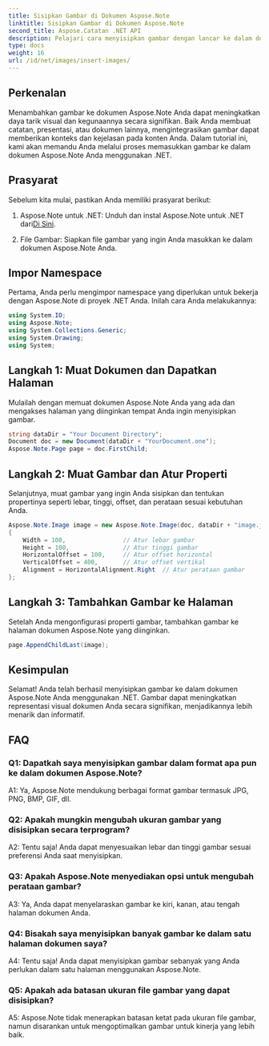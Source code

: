 ```yaml
---
title: Sisipkan Gambar di Dokumen Aspose.Note
linktitle: Sisipkan Gambar di Dokumen Aspose.Note
second_title: Aspose.Catatan .NET API
description: Pelajari cara menyisipkan gambar dengan lancar ke dalam dokumen Aspose.Note menggunakan .NET untuk konten visual yang ditingkatkan. Ikuti panduan langkah demi langkah kami untuk integrasi yang mudah.
type: docs
weight: 16
url: /id/net/images/insert-images/
---
```

## Perkenalan

Menambahkan gambar ke dokumen Aspose.Note Anda dapat meningkatkan daya tarik visual dan kegunaannya secara signifikan. Baik Anda membuat catatan, presentasi, atau dokumen lainnya, mengintegrasikan gambar dapat memberikan konteks dan kejelasan pada konten Anda. Dalam tutorial ini, kami akan memandu Anda melalui proses memasukkan gambar ke dalam dokumen Aspose.Note Anda menggunakan .NET.

## Prasyarat

Sebelum kita mulai, pastikan Anda memiliki prasyarat berikut:

1.  Aspose.Note untuk .NET: Unduh dan instal Aspose.Note untuk .NET dari[Di Sini](https://releases.aspose.com/note/net/).
   
2. File Gambar: Siapkan file gambar yang ingin Anda masukkan ke dalam dokumen Aspose.Note Anda.

## Impor Namespace

Pertama, Anda perlu mengimpor namespace yang diperlukan untuk bekerja dengan Aspose.Note di proyek .NET Anda. Inilah cara Anda melakukannya:

```csharp
using System.IO;
using Aspose.Note;
using System.Collections.Generic;
using System.Drawing;
using System;
```

## Langkah 1: Muat Dokumen dan Dapatkan Halaman

Mulailah dengan memuat dokumen Aspose.Note Anda yang ada dan mengakses halaman yang diinginkan tempat Anda ingin menyisipkan gambar.

```csharp
string dataDir = "Your Document Directory";
Document doc = new Document(dataDir + "YourDocument.one");
Aspose.Note.Page page = doc.FirstChild;
```

## Langkah 2: Muat Gambar dan Atur Properti

Selanjutnya, muat gambar yang ingin Anda sisipkan dan tentukan propertinya seperti lebar, tinggi, offset, dan perataan sesuai kebutuhan Anda.

```csharp
Aspose.Note.Image image = new Aspose.Note.Image(doc, dataDir + "image.jpg")
{
    Width = 100,                // Atur lebar gambar
    Height = 100,               // Atur tinggi gambar
    HorizontalOffset = 100,     // Atur offset horizontal
    VerticalOffset = 400,       // Atur offset vertikal
    Alignment = HorizontalAlignment.Right  // Atur perataan gambar
};
```

## Langkah 3: Tambahkan Gambar ke Halaman

Setelah Anda mengonfigurasi properti gambar, tambahkan gambar ke halaman dokumen Aspose.Note yang diinginkan.

```csharp
page.AppendChildLast(image);
```

## Kesimpulan

Selamat! Anda telah berhasil menyisipkan gambar ke dalam dokumen Aspose.Note Anda menggunakan .NET. Gambar dapat meningkatkan representasi visual dokumen Anda secara signifikan, menjadikannya lebih menarik dan informatif.

## FAQ

### Q1: Dapatkah saya menyisipkan gambar dalam format apa pun ke dalam dokumen Aspose.Note?

A1: Ya, Aspose.Note mendukung berbagai format gambar termasuk JPG, PNG, BMP, GIF, dll.

### Q2: Apakah mungkin mengubah ukuran gambar yang disisipkan secara terprogram?

A2: Tentu saja! Anda dapat menyesuaikan lebar dan tinggi gambar sesuai preferensi Anda saat menyisipkan.

### Q3: Apakah Aspose.Note menyediakan opsi untuk mengubah perataan gambar?

A3: Ya, Anda dapat menyelaraskan gambar ke kiri, kanan, atau tengah halaman dokumen Anda.

### Q4: Bisakah saya menyisipkan banyak gambar ke dalam satu halaman dokumen saya?

A4: Tentu saja! Anda dapat menyisipkan gambar sebanyak yang Anda perlukan dalam satu halaman menggunakan Aspose.Note.

### Q5: Apakah ada batasan ukuran file gambar yang dapat disisipkan?

A5: Aspose.Note tidak menerapkan batasan ketat pada ukuran file gambar, namun disarankan untuk mengoptimalkan gambar untuk kinerja yang lebih baik.